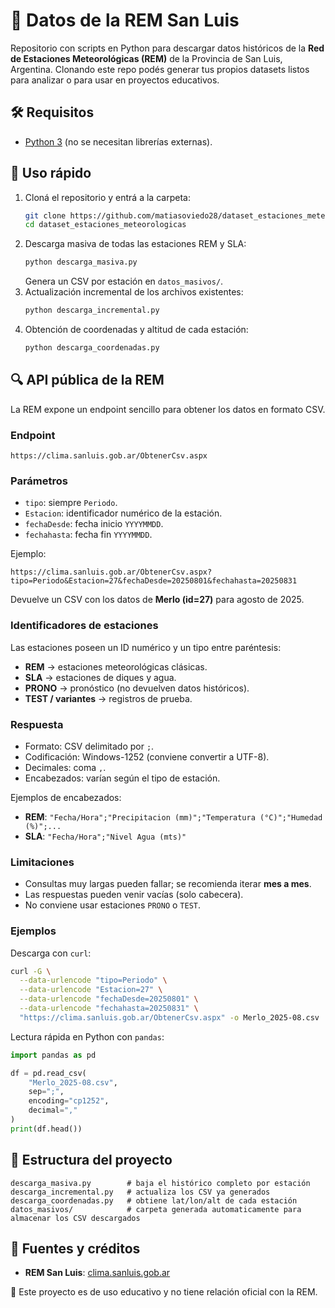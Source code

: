 # 📡 Datos de la REM San Luis

Repositorio con scripts en Python para descargar datos históricos de la **Red de Estaciones Meteorológicas (REM)** de la Provincia de San Luis, Argentina. Clonando este repo podés generar tus propios datasets listos para analizar o para usar en proyectos educativos.

## 🛠 Requisitos
- [Python 3](https://www.python.org/) (no se necesitan librerías externas).

## 🚀 Uso rápido
1. Cloná el repositorio y entrá a la carpeta:
   ```bash
   git clone https://github.com/matiasoviedo28/dataset_estaciones_meteorologicas.git
   cd dataset_estaciones_meteorologicas
   ```
2. Descarga masiva de todas las estaciones REM y SLA:
   ```bash
   python descarga_masiva.py
   ```
   Genera un CSV por estación en `datos_masivos/`.
3. Actualización incremental de los archivos existentes:
   ```bash
   python descarga_incremental.py
   ```
4. Obtención de coordenadas y altitud de cada estación:
   ```bash
   python descarga_coordenadas.py
   ```

## 🔍 API pública de la REM
La REM expone un endpoint sencillo para obtener los datos en formato CSV.

### Endpoint
```
https://clima.sanluis.gob.ar/ObtenerCsv.aspx
```

### Parámetros
- `tipo`: siempre `Periodo`.
- `Estacion`: identificador numérico de la estación.
- `fechaDesde`: fecha inicio `YYYYMMDD`.
- `fechahasta`: fecha fin `YYYYMMDD`.

Ejemplo:
```
https://clima.sanluis.gob.ar/ObtenerCsv.aspx?tipo=Periodo&Estacion=27&fechaDesde=20250801&fechahasta=20250831
```
Devuelve un CSV con los datos de **Merlo (id=27)** para agosto de 2025.

### Identificadores de estaciones
Las estaciones poseen un ID numérico y un tipo entre paréntesis:
- **REM** → estaciones meteorológicas clásicas.
- **SLA** → estaciones de diques y agua.
- **PRONO** → pronóstico (no devuelven datos históricos).
- **TEST / variantes** → registros de prueba.

### Respuesta
- Formato: CSV delimitado por `;`.
- Codificación: Windows-1252 (conviene convertir a UTF-8).
- Decimales: coma `,`.
- Encabezados: varían según el tipo de estación.

Ejemplos de encabezados:
- **REM**: `"Fecha/Hora";"Precipitacion (mm)";"Temperatura (°C)";"Humedad (%)";...`
- **SLA**: `"Fecha/Hora";"Nivel Agua (mts)"`

### Limitaciones
- Consultas muy largas pueden fallar; se recomienda iterar **mes a mes**.
- Las respuestas pueden venir vacías (solo cabecera).
- No conviene usar estaciones `PRONO` o `TEST`.

### Ejemplos
Descarga con `curl`:
```bash
curl -G \
  --data-urlencode "tipo=Periodo" \
  --data-urlencode "Estacion=27" \
  --data-urlencode "fechaDesde=20250801" \
  --data-urlencode "fechahasta=20250831" \
  "https://clima.sanluis.gob.ar/ObtenerCsv.aspx" -o Merlo_2025-08.csv
```
Lectura rápida en Python con `pandas`:
```python
import pandas as pd

df = pd.read_csv(
    "Merlo_2025-08.csv",
    sep=";",
    encoding="cp1252",
    decimal="," 
)
print(df.head())
```

## 📂 Estructura del proyecto
```
descarga_masiva.py        # baja el histórico completo por estación
descarga_incremental.py   # actualiza los CSV ya generados
descarga_coordenadas.py   # obtiene lat/lon/alt de cada estación
datos_masivos/            # carpeta generada automaticamente para almacenar los CSV descargados
```

## 🔗 Fuentes y créditos
- **REM San Luis**: [clima.sanluis.gob.ar](https://clima.sanluis.gob.ar)

📌 Este proyecto es de uso educativo y no tiene relación oficial con la REM.